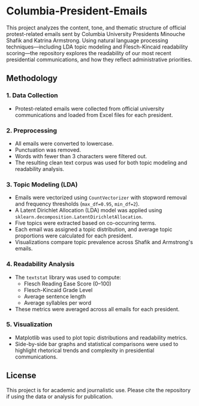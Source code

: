 
# Columbia-President-Emails

This project analyzes the content, tone, and thematic structure of official protest-related emails sent by Columbia University Presidents Minouche Shafik and Katrina Armstrong. Using natural language processing techniques—including LDA topic modeling and Flesch-Kincaid readability scoring—the repository explores the readability of our most recent presidential communications, and how they reflect administrative priorities.

## Methodology

### 1. Data Collection
- Protest-related emails were collected from official university communications and loaded from Excel files for each president.

### 2. Preprocessing
- All emails were converted to lowercase.
- Punctuation was removed.
- Words with fewer than 3 characters were filtered out.
- The resulting clean text corpus was used for both topic modeling and readability analysis.

### 3. Topic Modeling (LDA)
- Emails were vectorized using `CountVectorizer` with stopword removal and frequency thresholds (`max_df=0.95`, `min_df=2`).
- A Latent Dirichlet Allocation (LDA) model was applied using `sklearn.decomposition.LatentDirichletAllocation`.
- Five topics were extracted based on co-occurring terms.
- Each email was assigned a topic distribution, and average topic proportions were calculated for each president.
- Visualizations compare topic prevalence across Shafik and Armstrong's emails.

### 4. Readability Analysis
- The `textstat` library was used to compute:
  - Flesch Reading Ease Score (0–100)
  - Flesch-Kincaid Grade Level
  - Average sentence length
  - Average syllables per word
- These metrics were averaged across all emails for each president.

### 5. Visualization
- Matplotlib was used to plot topic distributions and readability metrics.
- Side-by-side bar graphs and statistical comparisons were used to highlight rhetorical trends and complexity in presidential communications.

## License
This project is for academic and journalistic use. Please cite the repository if using the data or analysis for publication.
